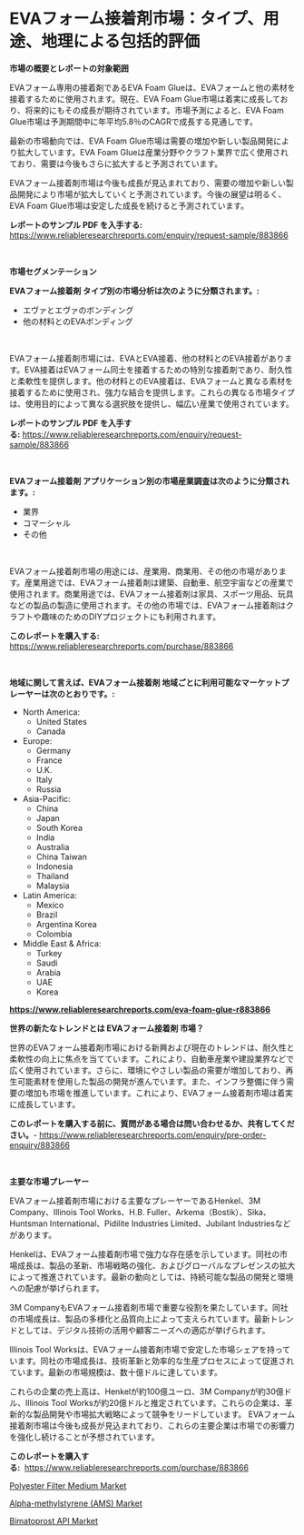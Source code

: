 <p><h1>EVAフォーム接着剤市場：タイプ、用途、地理による包括的評価</h1></p><p><strong>市場の概要とレポートの対象範囲</strong></p>
<p><p>EVAフォーム専用の接着剤であるEVA Foam Glueは、EVAフォームと他の素材を接着するために使用されます。現在、EVA Foam Glue市場は着実に成長しており、将来的にもその成長が期待されています。市場予測によると、EVA Foam Glue市場は予測期間中に年平均5.8％のCAGRで成長する見通しです。</p><p>最新の市場動向では、EVA Foam Glue市場は需要の増加や新しい製品開発により拡大しています。EVA Foam Glueは産業分野やクラフト業界で広く使用されており、需要は今後もさらに拡大すると予測されています。</p><p>EVAフォーム接着剤市場は今後も成長が見込まれており、需要の増加や新しい製品開発により市場が拡大していくと予測されています。今後の展望は明るく、EVA Foam Glue市場は安定した成長を続けると予測されています。</p></p>
<p><strong>レポートのサンプル PDF を入手する:</strong> <a href="https://www.reliableresearchreports.com/enquiry/request-sample/883866">https://www.reliableresearchreports.com/enquiry/request-sample/883866</a></p>
<p>&nbsp;</p>
<p><strong>市場セグメンテーション</strong></p>
<p><strong>EVAフォーム接着剤 タイプ別の市場分析は次のように分類されます。:</strong></p>
<p><ul><li>エヴァとエヴァのボンディング</li><li>他の材料とのEVAボンディング</li></ul></p>
<p>&nbsp;</p>
<p><p>EVAフォーム接着剤市場には、EVAとEVA接着、他の材料とのEVA接着があります。EVA接着はEVAフォーム同士を接着するための特別な接着剤であり、耐久性と柔軟性を提供します。他の材料とのEVA接着は、EVAフォームと異なる素材を接着するために使用され、強力な結合を提供します。これらの異なる市場タイプは、使用目的によって異なる選択肢を提供し、幅広い産業で使用されています。</p></p>
<p><strong>レポートのサンプル PDF を入手する:</strong>&nbsp;<a href="https://www.reliableresearchreports.com/enquiry/request-sample/883866">https://www.reliableresearchreports.com/enquiry/request-sample/883866</a></p>
<p>&nbsp;</p>
<p><strong> EVAフォーム接着剤 アプリケーション別の市場産業調査は次のように分類されます。:</strong></p>
<p><ul><li>業界</li><li>コマーシャル</li><li>その他</li></ul></p>
<p>&nbsp;</p>
<p><p>EVAフォーム接着剤市場の用途には、産業用、商業用、その他の市場があります。産業用途では、EVAフォーム接着剤は建築、自動車、航空宇宙などの産業で使用されます。商業用途では、EVAフォーム接着剤は家具、スポーツ用品、玩具などの製品の製造に使用されます。その他の市場では、EVAフォーム接着剤はクラフトや趣味のためのDIYプロジェクトにも利用されます。</p></p>
<p><strong>このレポートを購入する:</strong>&nbsp; <a href="https://www.reliableresearchreports.com/purchase/883866">https://www.reliableresearchreports.com/purchase/883866</a></p>
<p>&nbsp;</p>
<p><strong>地域に関して言えば、EVAフォーム接着剤 地域ごとに利用可能なマーケットプレーヤーは次のとおりです。:</strong></p>
<p><ul>
    <li>
        North America:
        <ul>
            <li>United States</li>
            <li>Canada</li>
        </ul>
    </li>
    <li>
        Europe:
        <ul>
            <li>Germany</li>
            <li>France</li>
            <li>U.K.</li>
            <li>Italy</li>
            <li>Russia</li>
        </ul>
    </li>
    <li>
        Asia-Pacific:
        <ul>
            <li>China</li>
            <li>Japan</li>
            <li>South Korea</li>
            <li>India</li>
            <li>Australia</li>
            <li>China Taiwan</li>
            <li>Indonesia</li>
            <li>Thailand</li>
            <li>Malaysia</li>
        </ul>
    </li>
    <li>
        Latin America:
        <ul>
            <li>Mexico</li>
            <li>Brazil</li>
            <li>Argentina Korea</li>
            <li>Colombia</li>
        </ul>
    </li>
    <li>
        Middle East & Africa:
        <ul>
            <li>Turkey</li>
            <li>Saudi</li>
            <li>Arabia</li>
            <li>UAE</li>
            <li>Korea</li>
        </ul>
    </li>
    </ul></p>
<p><strong><a href="https://www.reliableresearchreports.com/eva-foam-glue-r883866">https://www.reliableresearchreports.com/eva-foam-glue-r883866</a></strong>&nbsp;</p>
<p><strong>世界の新たなトレンドとは EVAフォーム接着剤 市場？</strong></p>
<p><p>世界のEVAフォーム接着剤市場における新興および現在のトレンドは、耐久性と柔軟性の向上に焦点を当てています。これにより、自動車産業や建設業界などで広く使用されています。さらに、環境にやさしい製品の需要が増加しており、再生可能素材を使用した製品の開発が進んでいます。また、インフラ整備に伴う需要の増加も市場を推進しています。これにより、EVAフォーム接着剤市場は着実に成長しています。</p></p>
<p><strong>このレポートを購入する前に、質問がある場合は問い合わせるか、共有してください。</strong>- <a href="https://www.reliableresearchreports.com/enquiry/pre-order-enquiry/883866">https://www.reliableresearchreports.com/enquiry/pre-order-enquiry/883866</a></p>
<p>&nbsp;</p>
<p><strong>主要な市場プレーヤー</strong></p>
<p><p>EVAフォーム接着剤市場における主要なプレーヤーであるHenkel、3M Company、Illinois Tool Works、H.B. Fuller、Arkema（Bostik）、Sika、Huntsman International、Pidilite Industries Limited、Jubilant Industriesなどがあります。</p><p>Henkelは、EVAフォーム接着剤市場で強力な存在感を示しています。同社の市場成長は、製品の革新、市場戦略の強化、およびグローバルなプレゼンスの拡大によって推進されています。最新の動向としては、持続可能な製品の開発と環境への配慮が挙げられます。</p><p>3M CompanyもEVAフォーム接着剤市場で重要な役割を果たしています。同社の市場成長は、製品の多様化と品質向上によって支えられています。最新トレンドとしては、デジタル技術の活用や顧客ニーズへの適応が挙げられます。</p><p>Illinois Tool Worksは、EVAフォーム接着剤市場で安定した市場シェアを持っています。同社の市場成長は、技術革新と効率的な生産プロセスによって促進されています。最新の市場規模は、数十億ドルに達しています。</p><p>これらの企業の売上高は、Henkelが約100億ユーロ、3M Companyが約30億ドル、Illinois Tool Worksが約20億ドルと推定されています。これらの企業は、革新的な製品開発や市場拡大戦略によって競争をリードしています。 EVAフォーム接着剤市場は今後も成長が見込まれており、これらの主要企業は市場での影響力を強化し続けることが予想されています。</p></p>
<p><strong>このレポートを購入する:</strong>&nbsp;&nbsp;<a href="https://www.reliableresearchreports.com/purchase/883866">https://www.reliableresearchreports.com/purchase/883866</a></p>
<p><p><a href="https://www.linkedin.com/pulse/polyester-filter-medium-market-size-examines-its-scope-primary-trgye?trackingId=zBAIfdv5G3cANiSTubB%2FuA%3D%3D">Polyester Filter Medium Market</a></p><p><a href="https://www.linkedin.com/pulse/alpha-methylstyrene-ams-market-insights-players-forecast-d4kre?trackingId=v71wGDU2VpQ17nLx8kqirA%3D%3D">Alpha-methylstyrene (AMS) Market</a></p><p><a href="https://www.linkedin.com/pulse/bimatoprost-api-market-size-global-industry-overview-segmentation-glwse?trackingId=kVdrLEdvqX6M4OEz34UPoQ%3D%3D">Bimatoprost API Market</a></p></p>